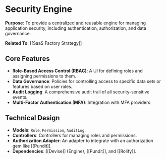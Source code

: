 # Security Engine

**Purpose**: To provide a centralized and reusable engine for managing application security, including authentication, authorization, and data governance.

**Related To**: [[SaaS Factory Strategy]]

## Core Features

- **Role-Based Access Control (RBAC)**: A UI for defining roles and assigning permissions to them.
- **Data Governance**: Policies for controlling access to specific data sets or features based on user roles.
- **Audit Logging**: A comprehensive audit trail of all security-sensitive events.
- **Multi-Factor Authentication (MFA)**: Integration with MFA providers.

## Technical Design

- **Models**: `Role`, `Permission`, `AuditLog`.
- **Controllers**: Controllers for managing roles and permissions.
- **Authorization Adapter**: An adapter to integrate with an authorization gem like [[Pundit]].
- **Dependencies**: [[Devise]] (Engine), [[Pundit]], and [[Rolify]].
